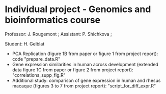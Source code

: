 # Individual project - Genomics and bioinformatics course
Professor: J. Rougemont ; 
Assistant: P. Shichkova ; 

Student: H. Gelblat

- PCA Replication (figure 1B from paper or figure 1 from project report): code "prepare_data.R"
- Gene expression similarities in human across development (extended data figure 1C from paper or figure 2 from project report): "correlations_supp_fig.R"
- Additional study: comparison of gene expression in human and rhesus macaque (figures 3 to 7 from project report): "script_for_diff_expr.R"
